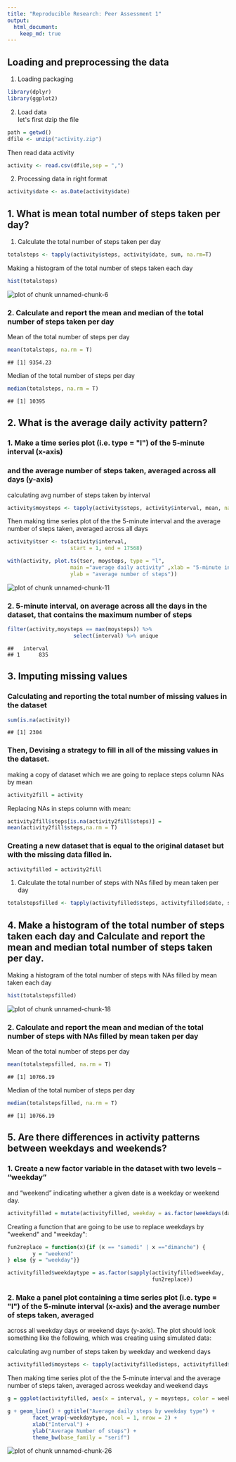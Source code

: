 ```yaml
---
title: "Reproducible Research: Peer Assessment 1"
output: 
  html_document:
    keep_md: true
---
```




## Loading and preprocessing the data
1. Loading packaging  

```r
library(dplyr)
library(ggplot2)
```

2. Load data  
let's first dzip the file  

```r
path = getwd()
dfile <- unzip("activity.zip")  
```
 Then read data activity

```r
activity <- read.csv(dfile,sep = ",")
```

2. Processing data in right format  

```r
activity$date <- as.Date(activity$date)
```




## 1. What is mean total number of steps taken per day?
1. Calculate the total number of steps taken per day  

```r
totalsteps <- tapply(activity$steps, activity$date, sum, na.rm=T)
```

Making a histogram of the total number of steps taken each day  

```r
hist(totalsteps)
```

![plot of chunk unnamed-chunk-6](figures/unnamed-chunk-6-1.png)

### 2. Calculate and report the mean and median of the total number of steps taken per day  

Mean of the total number of steps per day  

```r
mean(totalsteps, na.rm = T)
```

```
## [1] 9354.23
```

Median of the total number of steps per day  

```r
median(totalsteps, na.rm = T)
```

```
## [1] 10395
```


## 2. What is the average daily activity pattern?
### 1. Make a time series plot (i.e. type = "l") of the 5-minute interval (x-axis)
### and the average number of steps taken, averaged across all days (y-axis) 
calculating avg number of steps taken by interval  

```r
activity$moysteps <- tapply(activity$steps, activity$interval, mean, na.rm=T)
```

Then making time series plot  of the the 5-minute interval and the average number of steps taken, averaged across all days 

```r
activity$tser <- ts(activity$interval, 
                    start = 1, end = 17568)
```


```r
with(activity, plot.ts(tser, moysteps, type = "l", 
                    main ="average daily activity" ,xlab = "5-minute interval",
                    ylab = "average number of steps"))
```

![plot of chunk unnamed-chunk-11](figures/unnamed-chunk-11-1.png)
  
### 2.	5-minute interval, on average across all the days in the dataset,   that contains the maximum number of steps 


```r
filter(activity,moysteps == max(moysteps)) %>%
                     select(interval) %>% unique
```

```
##   interval
## 1      835
```


## 3. Imputing missing values
### Calculating and reporting the total number of missing values in the dataset  

```r
sum(is.na(activity))
```

```
## [1] 2304
```

### Then, Devising a strategy to fill in all of the missing values in the dataset.     
making a copy of dataset which we are going to replace steps column NAs by mean  

```r
activity2fill = activity
```

Replacing NAs in steps column with mean:  

```r
activity2fill$steps[is.na(activity2fill$steps)] = 
mean(activity2fill$steps,na.rm = T)
```

### Creating a new dataset that is equal to the original dataset but with the missing data filled in.  

```r
activityfilled = activity2fill
```

1. Calculate the total number of steps with NAs filled by mean taken per day  

```r
totalstepsfilled <- tapply(activityfilled$steps, activityfilled$date, sum, na.rm=T)
```
## 4. Make a histogram of the total number of steps taken each day and Calculate and report the mean and median total number of steps taken per day.  

Making a histogram of the total number of steps with NAs filled by mean taken each day  

```r
hist(totalstepsfilled)
```

![plot of chunk unnamed-chunk-18](figures/unnamed-chunk-18-1.png)

### 2. Calculate and report the mean and median of the total number of steps with NAs filled by mean taken per day  

Mean of the total number of steps per day  

```r
mean(totalstepsfilled, na.rm = T)
```

```
## [1] 10766.19
```

Median of the total number of steps per day  

```r
median(totalstepsfilled, na.rm = T)
```

```
## [1] 10766.19
```


## 5. Are there differences in activity patterns between weekdays and weekends?  
### 1. Create a new factor variable in the dataset with two levels – “weekday”
and “weekend” indicating whether a given date is a weekday or weekend
day.  

```r
activityfilled = mutate(activityfilled, weekday = as.factor(weekdays(date)))
```
Creating a function that are going to be use to replace weekdays by "weekend" and "weekday":

```r
fun2replace = function(x){if (x == "samedi" | x =="dimanche") {
        y = "weekend"
} else {y = "weekday"}}
```



```r
activityfilled$weekdaytype = as.factor(sapply(activityfilled$weekday,
                                              fun2replace))
```


### 2. Make a panel plot containing a time series plot (i.e. type = "l") of the 5-minute interval (x-axis) and the average number of steps taken, averaged
across all weekday days or weekend days (y-axis). The plot should look
something like the following, which was creating using simulated data:

calculating avg number of steps taken by weekday and weekend days  

```r
activityfilled$moysteps <- tapply(activityfilled$steps, activityfilled$interval, mean, na.rm=T)
```

Then making time series plot  of the the 5-minute interval and the average number of steps taken, averaged across weekday and weekend days  

```r
g = ggplot(activityfilled, aes(x = interval, y = moysteps, color = weekdaytype))
```

```r
g + geom_line() + ggtitle("Average daily steps by weekday type") +
        facet_wrap(~weekdaytype, ncol = 1, nrow = 2) + 
        xlab("Interval") +
        ylab("Average Number of steps") +
        theme_bw(base_family = "serif")
```

![plot of chunk unnamed-chunk-26](figures/unnamed-chunk-26-1.png)

